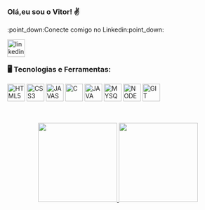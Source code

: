 <link rel="stylesheet" type='text/css' href="https://cdn.jsdelivr.net/gh/devicons/devicon@latest/devicon.min.css" />         

<br>
<br>

<div display="inline-block">
  
  ### Olá,eu sou o Vitor! :v:

  <p>:point_down:Conecte comigo no Linkedin:point_down:</p>
  <a href="https://www.linkedin.com/in/vitor-emanoel/">
    <img align="left" width="40px" src="https://cdn.jsdelivr.net/gh/devicons/devicon@latest/icons/linkedin/linkedin-original.svg" alt="linkedin" style="vertical-align:top;">
  </a>   
</div>


</br>
</br>

<div display="inline-block">  
  
### 🖥️ Tecnologias e Ferramentas: 
<img width="40px" src="https://cdn.jsdelivr.net/gh/devicons/devicon@latest/icons/html5/html5-original-wordmark.svg" title = "HTML5"/>
<img width="40px" src="https://cdn.jsdelivr.net/gh/devicons/devicon@latest/icons/css3/css3-original-wordmark.svg" title = "CSS3"/>
<img width="40px" src="https://cdn.jsdelivr.net/gh/devicons/devicon@latest/icons/javascript/javascript-original.svg" title = "JAVASCRIPT"/>
<img width="40px" src="https://cdn.jsdelivr.net/gh/devicons/devicon@latest/icons/c/c-original.svg" title = "C"/>
<img width="40px" src="https://cdn.jsdelivr.net/gh/devicons/devicon@latest/icons/java/java-original.svg" title = "JAVA"/>
<img width="40px" src="https://cdn.jsdelivr.net/gh/devicons/devicon@latest/icons/mysql/mysql-original.svg" title = "MYSQL"/>
<img width="40px" src="https://cdn.jsdelivr.net/gh/devicons/devicon@latest/icons/nodejs/nodejs-original-wordmark.svg" title = "NODE"/>
<img width="40px" src="https://cdn.jsdelivr.net/gh/devicons/devicon@latest/icons/git/git-original.svg" title="GIT"/>         
</div>

<br>

##
<p align="center">
<a href="https://github.com/EmanoelVitor">
  <img height="180em" src="https://github-readme-stats-eight-theta.vercel.app/api?username=EmanoelVitor&show_icons=true&theme=algolia&include_all_commits=true&count_private=true"/>
  <img height="180em" src="https://github-readme-stats-eight-theta.vercel.app/api/top-langs/?username=EmanoelVitor&layout=compact&langs_count=8&theme=algolia"/>
</a>
</p>
